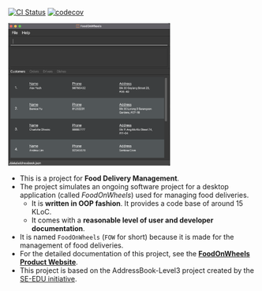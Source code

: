 [![CI Status](https://github.com/AY2122S2-CS2103-F10-2/tp/workflows/Java%20CI/badge.svg)](https://github.com/AY2122S2-CS2103-F10-2/tp/actions)
[![codecov](https://codecov.io/gh/AY2122S2-CS2103-F10-2/tp/branch/master/graph/badge.svg)](https://app.codecov.io/gh/AY2122S2-CS2103-F10-2/tp/)

<img src="docs/images/Ui.png" width=65% height=65%>

* This is a project for **Food Delivery Management**.<br>
* The project simulates an ongoing software project for a desktop application (called _FoodOnWheels_) used for managing food deliveries.
  * It is **written in OOP fashion**. It provides a code base of around 15 KLoC.
  * It comes with a **reasonable level of user and developer documentation**.
* It is named `FoodOnWheels` (`FOW` for short) because it is made for the management of food deliveries.
* For the detailed documentation of this project, see the **[FoodOnWheels Product Website](https://ay2122s2-cs2103-f10-2.github.io/tp/)**.
* This project is based on the AddressBook-Level3 project created by the [SE-EDU initiative](https://se-education.org).

